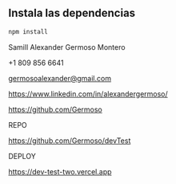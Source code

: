 ## Instala las dependencias

```bash
npm install
```

Samill Alexander Germoso Montero

+1 809 856 6641

germosoalexander@gmail.com

https://www.linkedin.com/in/alexandergermoso/

https://github.com/Germoso

REPO

https://github.com/Germoso/devTest

DEPLOY

https://dev-test-two.vercel.app
